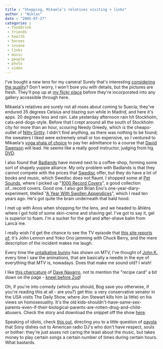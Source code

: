 ```yaml
---
title : "Shopping, Mikaela’s relatives visiting + links"
author : "Niklas"
date : "2005-07-27"
categories : 
 - fooddrink
 - friends
 - health
 - heroes
 - insane
 - links
 - music
 - people
 - photo
 - video
---
```


I've bought a new lens for my camera! Surely that's interesting [considering the quality](http://www.flickr.com/photos/pivic/28823298)? Don't worry, I won't bore you with details, but the pictures are fresh. They'll pop up at [my flickr place](http://www.flickr.com/photos/pivic) before they're incorporated into any gallery accessible through here.

Mikaela's relatives are surely not all roses about coming to Suecia; they've endured 35 degrees Celsius and blazing sun while in Madrid, and here it's appx. 20 degrees less and rain. Late yesterday afternoon rain hit Stockholm, cats-and-dogs-style. Before that I crept around all the south of Stockholm city for more than an hour, scouring Needy Greedy, which is the cheapo-outlet of [Nitty Gritty](http://www.nittygritty.se). I didn't find anything, as there was nothing to be found; the sweaters I liked were extremely small or too expensive, so I ventured to Mikaela's [yoga shala of choice](http://www.ashtangayogashala.nu) to pay her admittance to a course that [David Swenson](http://www.ashtanga.net) will lead. He seems like a really good instructor, judging from h[is DVD](https://ashtanga.secureserverdot.com/xcart/product.php?productid=16212&cat=251&page=1).

I also found that [Badlands](http://www.badlands.se) have moved next to a coffee-shop, forming some sort of shapely yuppie alliance. My only problem with Badlands is that they cannot compete with the prices that [Swedisc](http://www.swedisc.com) offer, but they do have a lot of books and music, which Swedisc does not flaunt. I shopped some at [Pet Sounds](http://www.petsounds.se), where I picked up "[1000 Record Covers](http://www.taschen.com/pages/en/catalogue/books/popculture/all/facts/01872.htm)", a good collection of...record covers. Good one. I also got Brian Eno's one-year-diary-experiment, titelled "[A Year With Swollen Appendices](http://www.amazon.com/exec/obidos/tg/detail/-/0571179959)", which I read ten years ago. He's got quite the brain underneath that bald hood.

I met up with Anos when shopping for the lens, and we headed to åhléns where I got hold of some skin-creme and shaving gel. I've got to say it, gel is superior to foam. I'm a sucker for the gel and after-shave balm from Lancà´me.

I really wish I'd get the chance to see the TV episode that [this site reports of](http://blog.wfmu.org/freeform/2005/07/a_week_imagined.html#more); it's John Lennon and Yoko Ono jamming with Chuck Berry, and the mere description of the incident makes me laugh.

Every time the [untalkative bunny](http://bunny.23skidoo.org) has shown on MTV, I've thought of [John K.](http://en.wikipedia.org/wiki/Ren_and_Stimpy) every time I saw the animations, that are basically a needle in the eye of everything that MTV is, nowadays. Does that make me sound old? I wish!

I like [this charicature](http://galleryoftheabsurd.typepad.com/14) of [Dave Navarro](http://en.wikipedia.org/wiki/Dave_Navarro), not to mention the "recipe card" a bit down on the page - [kneel before Zod](http://www.generalzod.net)!

Oh, if you're into comedy (which you should, Bog save you otherwise, if you're reading this at all - are you?) get this: a very conservative senator in the USA visits The Daily Show, where Jon Stewart kills him (a little) on his views on homosexuality. It's the old kids-shouldn't-have-same-sex-parents-even-if-their-biological-parents-are-rotten-drug-and-child-abusers. Check the story and download the snippet off the show [here](http://www.crooksandliars.com/2005/07/26.html#a4152).

Speaking of idiots, check [this out](http://www.boingboing.net/2005/07/26/damning_sony_payola_.html), directing you to a little question of [payola](http://www.answers.com/payola) that Sony dishes out to American radio DJ's who don't have respect, souls or bother: they're just asses not caring the least about the music, but takes money to play certain songs a certain number of times during certain hours. What bastards.
